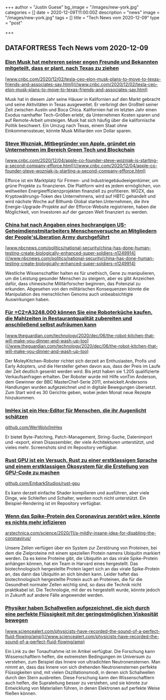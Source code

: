 +++
author = "Justin Guese"
bg_image = "/images/new-york.jpg"
categories = []
date = 2020-12-09T11:00:00Z
description = "news"
image = "/images/new-york.jpg"
tags = []
title = "Tech News vom 2020-12-09"
type = "post"

+++

        
## DATAFORTRESS Tech News vom 2020-12-09


### [Elon Musk hat mehreren seiner engen Freunde und Bekannten mitgeteilt, dass er plant, nach Texas zu ziehen](//www.cnbc.com/2020/12/02/tesla-ceo-elon-musk-plans-to-move-to-texas-friends-and-associates-say.html)


[www.cnbc.com/2020/12/02/tesla-ceo-elon-musk-plans-to-move-to-texas-friends-and-associates-say.html](//www.cnbc.com/2020/12/02/tesla-ceo-elon-musk-plans-to-move-to-texas-friends-and-associates-say.html)


Musk hat in diesem Jahr seine Häuser in Kalifornien auf den Markt gebracht und seine Aktivitäten in Texas ausgeweitet. Er verbringt den Großteil seiner Zeit zwischen Austin und Boca Chica. Kalifornien hat im letzten Jahr einen Exodus namhafter Tech-Größen erlebt, da Unternehmen Kosten sparen und auf Remote-Arbeit umsteigen. Musk hat sich häufig über die kalifornische Politik beschwert. Ein Umzug nach Texas, einem Staat ohne Einkommenssteuer, könnte Musk Milliarden von Dollar sparen.


### [Steve Wozniak, Mitbegründer von Apple, gründet ein Unternehmen im Bereich Green Tech und Blockchain](//www.cnbc.com/2020/12/04/apple-co-founder-steve-wozniak-is-starting-a-second-company-efforce.html)


[www.cnbc.com/2020/12/04/apple-co-founder-steve-wozniak-is-starting-a-second-company-efforce.html](//www.cnbc.com/2020/12/04/apple-co-founder-steve-wozniak-is-starting-a-second-company-efforce.html)


Efforce ist ein Marktplatz für Firmen- und Industriegebäudeeigentümer, um grüne Projekte zu finanzieren. Die Plattform wird es jedem ermöglichen, von weltweiten Energieeffizienzprojekten finanziell zu profitieren. WOZX, das Kryptowährungs-Token des Unternehmens, wird auf HBTC gehandelt und wird nächste Woche auf Bithumb Global starten.Unternehmen, die ihre Energie-Upgrade-Projekte auf der Efforce-Website registrieren, haben die Möglichkeit, von Investoren auf der ganzen Welt finanziert zu werden.


### [China hat nach Angaben eines hochrangigen US-Geheimdienstmitarbeiters Menschenversuche an Mitgliedern der People'sLiberation Army durchgeführt](//www.nbcnews.com/politics/national-security/china-has-done-human-testing-create-biologically-enhanced-super-soldiers-n1249914)


[www.nbcnews.com/politics/national-security/china-has-done-human-testing-create-biologically-enhanced-super-soldiers-n1249914](//www.nbcnews.com/politics/national-security/china-has-done-human-testing-create-biologically-enhanced-super-soldiers-n1249914)


Westliche Wissenschaftler halten es für unethisch, Gene zu manipulieren, um die Leistung gesunder Menschen zu steigern, aber es gibt Anzeichen dafür, dass chinesische Militärforscher beginnen, das Potenzial zu erkunden. Abgesehen von den militärischen Konsequenzen könnte die Manipulation des menschlichen Genoms auch unbeabsichtigte Auswirkungen haben.


### [Für =C2=A3248.000 können Sie eine Roboterküche kaufen, die Mahlzeiten in Restaurantqualität zubereiten und anschließend selbst aufräumen kann](//www.theguardian.com/technology/2020/dec/06/the-robot-kitchen-that-will-make-you-dinner-and-wash-up-too)


[www.theguardian.com/technology/2020/dec/06/the-robot-kitchen-that-will-make-you-dinner-and-wash-up-too](//www.theguardian.com/technology/2020/dec/06/the-robot-kitchen-that-will-make-you-dinner-and-wash-up-too)


Der MoleyKitchen-Roboter richtet sich derzeit an Enthusiasten, Profis und Early Adopters, und die Hersteller gehen davon aus, dass der Preis im Laufe der Zeit deutlich gesenkt werden wird. Bis jetzt haben sie 1.205 qualifizierte Verkaufsanfragen erhalten. Der Roboter wurde mit Hilfe vonTim Anderson, dem Gewinner der BBC MasterChef-Serie 2011, entwickelt.Andersons Handlungen wurden aufgezeichnet und in digitale Bewegungen übersetzt. Zum Start wird es 30 Gerichte geben, wobei jeden Monat neue Rezepte hinzukommen.


### [ImHex ist ein Hex-Editor für Menschen, die ihr Augenlicht schätzen](//github.com/WerWolv/ImHex)


[github.com/WerWolv/ImHex](//github.com/WerWolv/ImHex)


Er bietet Byte-Patching, Patch-Management, String-Suche, Datenimport und -export, einen Disassembler, der viele Architekturen unterstützt, und vieles mehr. Screenshots sind im Repository verfügbar.


### [Rust GPU ist ein Versuch, Rust zu einer erstklassigen Sprache und einem erstklassigen Ökosystem für die Erstellung von GPU-Code zu machen](//github.com/EmbarkStudios/rust-gpu)


[github.com/EmbarkStudios/rust-gpu](//github.com/EmbarkStudios/rust-gpu)


Es kann derzeit einfache Shader kompilieren und ausführen, aber viele Dinge, wie Schleifen und Schalter, werden noch nicht unterstützt. Ein Beispiel-Rendering ist im Repository verfügbar.


### [Wenn das Spike-Protein des Coronavirus zerstört wäre, könnte es nichts mehr infizieren](//arstechnica.com/science/2020/11/a-mildly-insane-idea-for-disabling-the-coronavirus/)


[arstechnica.com/science/2020/11/a-mildly-insane-idea-for-disabling-the-coronavirus/](//arstechnica.com/science/2020/11/a-mildly-insane-idea-for-disabling-the-coronavirus/)


Unsere Zellen verfügen über ein System zur Zerstörung von Proteinen, bei dem die Zielproteine mit einem speziellen Protein namens Ubiquitin markiert werden. Da es keine Proteine gibt, die Ubiquitin an das virale Spike-Protein anhängen können, hat ein Team in Harvard eines hergestellt. Das biotechnologisch hergestellte Protein lagert sich an das virale Spike-Protein an, das dann das Ubiquitin an sich binden kann. Leider haftet das biotechnologisch hergestellte Protein auch an Proteinen, die für die Gesundheit normaler Zellen wichtig sind, so dass die Technik nicht praktikabel ist. Die Technologie, mit der es hergestellt wurde, könnte jedoch in Zukunft auf andere Fälle angewendet werden.


### [Physiker haben Schallwellen aufgezeichnet, die sich durch eine perfekte Flüssigkeit mit der geringstmöglichen Viskosität bewegen](//www.sciencealert.com/physicists-have-recorded-the-sound-of-a-perfect-fluid-flowing/amp)


[www.sciencealert.com/physicists-have-recorded-the-sound-of-a-perfect-fluid-flowing/amp](//www.sciencealert.com/physicists-have-recorded-the-sound-of-a-perfect-fluid-flowing/amp)


Ein Link zu der Tonaufnahme ist im Artikel verfügbar. Die Forschung kann Wissenschaftlern helfen, die extremsten Bedingungen im Universum zu verstehen, zum Beispiel das Innere von ultradichten Neutronensternen. Man nimmt an, dass das Innere von sich drehenden Neutronensternen perfekte Flüssigkeiten sind, mit vielen Oszillationsmodi, in denen sich Schallwellen durch den Stern ausbreiten. Diese Forschung kann den Wissenschaftlern auch helfen, die Supraleitung besser zu verstehen, und sie könnte zur Entwicklung von Materialien führen, in denen Elektronen auf perfekte Weise fließen können.